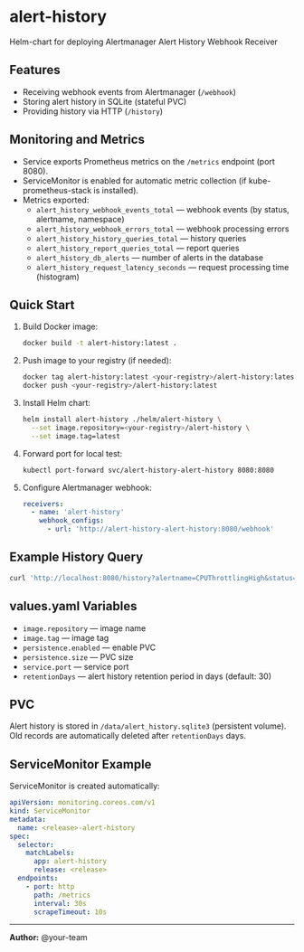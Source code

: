 # alert-history

Helm-chart for deploying Alertmanager Alert History Webhook Receiver

## Features
- Receiving webhook events from Alertmanager (`/webhook`)
- Storing alert history in SQLite (stateful PVC)
- Providing history via HTTP (`/history`)

## Monitoring and Metrics

- Service exports Prometheus metrics on the `/metrics` endpoint (port 8080).
- ServiceMonitor is enabled for automatic metric collection (if kube-prometheus-stack is installed).
- Metrics exported:
  - `alert_history_webhook_events_total` — webhook events (by status, alertname, namespace)
  - `alert_history_webhook_errors_total` — webhook processing errors
  - `alert_history_history_queries_total` — history queries
  - `alert_history_report_queries_total` — report queries
  - `alert_history_db_alerts` — number of alerts in the database
  - `alert_history_request_latency_seconds` — request processing time (histogram)

## Quick Start

1. Build Docker image:
   ```bash
   docker build -t alert-history:latest .
   ```

2. Push image to your registry (if needed):
   ```bash
   docker tag alert-history:latest <your-registry>/alert-history:latest
   docker push <your-registry>/alert-history:latest
   ```

3. Install Helm chart:
   ```bash
   helm install alert-history ./helm/alert-history \
     --set image.repository=<your-registry>/alert-history \
     --set image.tag=latest
   ```

4. Forward port for local test:
   ```bash
   kubectl port-forward svc/alert-history-alert-history 8080:8080
   ```

5. Configure Alertmanager webhook:
   ```yaml
   receivers:
     - name: 'alert-history'
       webhook_configs:
         - url: 'http://alert-history-alert-history:8080/webhook'
   ```

## Example History Query

```bash
curl 'http://localhost:8080/history?alertname=CPUThrottlingHigh&status=firing&since=2024-06-01T00:00:00'
```

## values.yaml Variables
- `image.repository` — image name
- `image.tag` — image tag
- `persistence.enabled` — enable PVC
- `persistence.size` — PVC size
- `service.port` — service port
- `retentionDays` — alert history retention period in days (default: 30)

## PVC
Alert history is stored in `/data/alert_history.sqlite3` (persistent volume). Old records are automatically deleted after `retentionDays` days.

## ServiceMonitor Example

ServiceMonitor is created automatically:

```yaml
apiVersion: monitoring.coreos.com/v1
kind: ServiceMonitor
metadata:
  name: <release>-alert-history
spec:
  selector:
    matchLabels:
      app: alert-history
      release: <release>
  endpoints:
    - port: http
      path: /metrics
      interval: 30s
      scrapeTimeout: 10s
```

---

**Author:** @your-team
